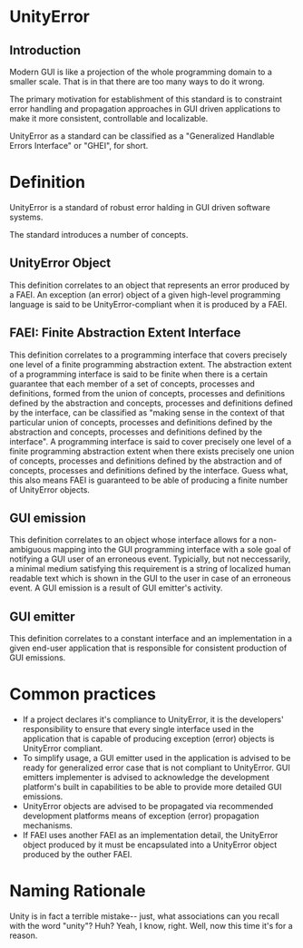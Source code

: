 # UnityError

## Introduction

Modern GUI is like a projection of the whole programming domain to a smaller scale. That is in that there are too many ways to do it wrong.

The primary motivation for establishment of this standard is to constraint error handling and propagation approaches in GUI driven applications to make it more consistent, controllable and localizable.

UnityError as a standard can be classified as a "Generalized Handlable Errors Interface" or "GHEI", for short.

# Definition

UnityError is a standard of robust error halding in GUI driven software systems.

The standard introduces a number of concepts.

## UnityError Object

This definition correlates to an object that represents an error produced by a FAEI. An exception (an error) object of a given high-level programming language is said to be UnityError-compliant when it is produced by a FAEI.

## FAEI: Finite Abstraction Extent Interface

This definition correlates to a programming interface that covers precisely one level of a finite programming abstraction extent. The abstraction extent of a programming interface is said to be finite when there is a certain guarantee that each member of a set of concepts, processes and definitions, formed from the union of concepts, processes and definitions defined by the abstraction and concepts, processes and definitions defined by the interface, can be classified as "making sense in the context of that particular union of concepts, processes and definitions defined by the abstraction and concepts, processes and definitions defined by the interface". A programming interface is said to cover precisely one level of a finite programming abstraction extent when there exists precisely one union of concepts, processes and definitions defined by the abstraction and of concepts, processes and definitions defined by the interface. Guess what, this also means FAEI is guaranteed to be able of producing a finite number of UnityError objects.

## GUI emission

This definition correlates to an object whose interface allows for a non-ambiguous mapping into the GUI programming interface with a sole goal of notifying a GUI user of an erroneous event. Typicially, but not neccessarily, a minimal medium satisfying this requirement is a string of localized human readable text which is shown in the GUI to the user in case of an erroneous event. A GUI emission is a result of GUI emitter's activity. 

## GUI emitter

This definition correlates to a constant interface and an implementation in a given end-user application that is responsible for consistent production of GUI emissions.

# Common practices

- If a project declares it's compliance to UnityError, it is the developers' responsibility to ensure that every single interface used in the application that is capable of producing exception (error) objects is UnityError compliant.
- To simplify usage, a GUI emitter used in the application is advised to be ready for generalized error case that is not compliant to UnityError. GUI emitters implementer is advised to acknowledge the development platform's built in capabilities to be able to provide more detailed GUI emissions.
- UnityError objects are advised to be propagated via recommended development platforms means of exception (error) propagation mechanisms.
- If FAEI uses another FAEI as an implementation detail, the UnityError object produced by it must be encapsulated into a UnityError object produced by the outher FAEI.

# Naming Rationale

Unity is in fact a terrible mistake-- just, what associations can you recall with the word "unity"? Huh? Yeah, I know, right. Well, now this time it's for a reason.
